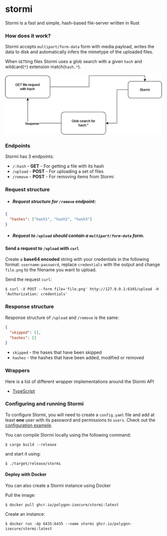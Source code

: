 # stormi

Stormi is a fast and simple, hash-based file-server written in Rust

### How does it work?

Stormi accepts `multipart/form-data` form with media payload, writes the data to disk and automatically infers the mimetype of the uploaded files.

When `GET`ting files Stormi uses a glob search with a given `hash` and wildcard(`*`) extension match(`hash.*`).

![Diagram 1](./docs/images/diagram-1.png)

### Endpoints

Stormi has 3 endpoints:

- `/:hash` - **GET** - For getting a file with its hash
- `/upload` - **POST** - For uploading a set of files
- `/remove` - **POST** - For removing items from Stormi

### Request structure

- ##### Request structure for `/remove` endpoint:

```json
{
  "hashes": ["hash1", "hash2", "hash3"]
}
```

- ##### Request to `/upload` should contain a `multipart/form-data` form.

#### Send a request to `/upload` with `curl`

Create a **base64 encoded** string with your credentials in the following format: `username:password`, replace `credentials` with the output and change `file.png` to the filename you want to upload.

Send the request `curl`:

```shell
$ curl -X POST --form file='file.png' http://127.0.0.1:6345/upload -H 'Authorization: credentials'
```

### Response structure

Response structure of `/upload` and `/remove` is the same:

```json
{
  "skipped": [],
  "hashes": []
}
```

- `skipped` - the hases that have been skipped
- `hashes` - the hashes that have been added, modified or removed

### Wrappers

Here is a list of different wrapper implementations around the Stormi API

- [TypeScript](https://github.com/polygon-isecure/stormi.ts)

### Configuring and running Stormi

To configure Stormi, you will need to create a `config.yaml` file and add at least **one** user with its password and permissions to `users`. Check out the [configuration example](./examples/config.example.yaml).

You can compile Stormi locally using the following command:

```shell
$ cargo build --release
```

and start it using:

```shell
$ ./target/release/stormi
```

#### Deploy with Docker

You can also create a Stormi instance using Docker

Pull the image:

```shell
$ docker pull ghcr.io/polygon-isecure/stormi:latest
```

Create an instance:

```shell
$ docker run -dp 6435:6435 --name stormi ghcr.io/polygon-isecure/stormi:latest
```
